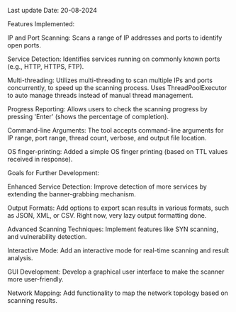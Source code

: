 Last update Date: 20-08-2024

Features Implemented:       

IP and Port Scanning:
    Scans a range of IP addresses and ports to identify open ports.

Service Detection:
    Identifies services running on commonly known ports (e.g., HTTP, HTTPS, FTP).

Multi-threading:
    Utilizes multi-threading to scan multiple IPs and ports concurrently, to speed up the scanning process.
    Uses ThreadPoolExecutor to auto manage threads instead of manual thread management.

Progress Reporting:
    Allows users to check the scanning progress by pressing 'Enter' (shows the percentage of completion).

Command-line Arguments:
    The tool accepts command-line arguments for IP range, port range, thread count, verbose, and output file location.

OS finger-printing:
    Added a simple OS finger printing (based on TTL values received in response).

Goals for Further Development:

Enhanced Service Detection:
    Improve detection of more services by extending the banner-grabbing mechanism.

Output Formats:
    Add options to export scan results in various formats, such as JSON, XML, or CSV.
    Right now, very lazy output formatting done.

Advanced Scanning Techniques:
    Implement features like SYN scanning, and vulnerability detection.

Interactive Mode:
    Add an interactive mode for real-time scanning and result analysis.

GUI Development:
    Develop a graphical user interface to make the scanner more user-friendly.

Network Mapping:
    Add functionality to map the network topology based on scanning results.
